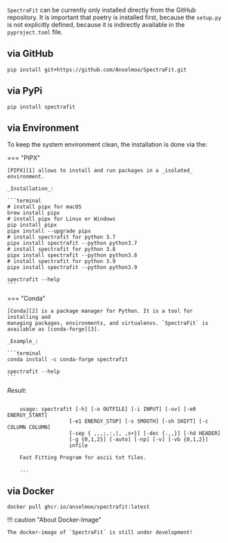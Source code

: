 `SpectraFit` can be currently only installed directly from the GitHub
repository. It is important that poetry is installed first, because the
`setup.py` is not explicitly defined, because it is indirectly available in the
`pyproject.toml` file.

## via GitHub

```terminal
pip install git+https://github.com/Anselmoo/SpectraFit.git
```

## via PyPi

```terminal
pip install spectrafit
```

## via Environment

To keep the system environment clean, the installation is done via the:

=== "PIPX"

    [PIPX][1] allows to install and run packages in a _isolated_ environment.

    _Installation_:

    ```terminal
    # install pipx for macOS
    brew install pipx
    # install pipx for Linux or Windows
    pip install pipx
    pipx install --upgrade pipx
    # install spectrafit for python 3.7
    pipx install spectrafit --python python3.7
    # install spectrafit for python 3.8
    pipx install spectrafit --python python3.8
    # install spectrafit for python 3.9
    pipx install spectrafit --python python3.9

    spectrafit --help
    ```

=== "Conda"

    [Conda][2] is a package manager for Python. It is a tool for installing and
    managing packages, environments, and virtualenvs. `SpectraFit` is available as [conda-forge][3].

    _Example_:

    ```terminal
    conda install -c conda-forge spectrafit

    spectrafit --help
    ```

_Result_:

```terminal

    usage: spectrafit [-h] [-o OUTFILE] [-i INPUT] [-ov] [-e0 ENERGY_START]
                    [-e1 ENERGY_STOP] [-s SMOOTH] [-sh SHIFT] [-c COLUMN COLUMN]
                    [-sep {	,,,;,:,|, ,s+}] [-dec {.,,}] [-hd HEADER]
                    [-g {0,1,2}] [-auto] [-np] [-v] [-vb {0,1,2}]
                    infile

    Fast Fitting Program for ascii txt files.

    ...
```

## via Docker

```docker
docker pull ghcr.io/anselmoo/spectrafit:latest
```

!!! caution "About Docker-Image"

    The docker-image of `SpectraFit` is still under development!

[1]: https://github.com/pypa/pipx
[2]: https://conda.io/docs/
[3]: https://anaconda.org/conda-forge/spectrafit
